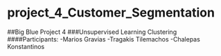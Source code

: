 # project_4_Customer_Segmentation
##Big Blue Project 4 
###Unsupervised Learning Clustering
####Participants:
-Marios Gravias
-Tragakis Tilemachos
-Chalepas Konstantinos